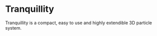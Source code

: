 Tranquillity
============

Tranquillity is a compact, easy to use and highly extendible 3D particle system.
